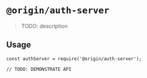 # `@origin/auth-server`

> TODO: description

## Usage

```
const authServer = require('@origin/auth-server');

// TODO: DEMONSTRATE API
```
